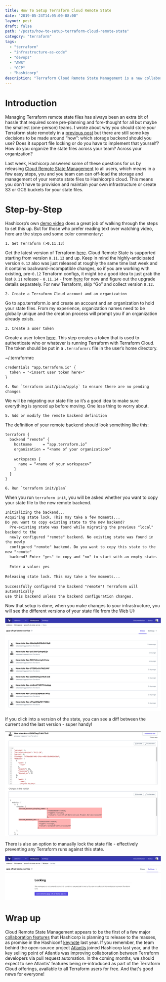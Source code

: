 ```yaml
---
title: How To Setup Terraform Cloud Remote State
date: "2019-05-24T14:05:00-08:00"
layout: post
draft: false
path: "/posts/how-to-setup-terraform-cloud-remote-state"
category: "terraform"
tags:
  - "terraform"
  - "infrastructure-as-code"
  - "devops"
  - "AWS"
  - "GCP"
  - "hashicorp"
description: "Terraform Cloud Remote State Management is a new collaboration feature available free-tier Terraform users that takes care of the storage and management of remote state files for you."
---
```


# Introduction
Managing Terraform remote state files has always been an extra bit of hassle that required some pre-planning and fore-thought for all but maybe the smallest (one-person) teams. I wrote about why you should store your Terraform state remotely in a [previous post](https://www.simonso.dev/posts/7-tips-to-start-your-terraform-project) but there are still some key decisions to be made around “how”: which storage backend should you use? Does it support file locking or do you have to implement that yourself? How do you organize the state files across your team? Across your organization?

Last week, Hashicorp answered some of these questions for us by releasing [Cloud Remote State Management](https://www.hashicorp.com/blog/introducing-terraform-cloud-remote-state-management) to all users, which means in a few easy steps, you and you team can can off-load the storage and management of your remote state files to Hashicorp’s cloud. This means you don’t have to provision and maintain your own infrastructure or create S3 or GCS buckets for your state files.

# Step-by-Step
Hashicorp’s own [demo video](https://www.youtube.com/watch?v=ZGl8wlxlcIU) does a great job of walking through the steps to set this up. But for those who prefer reading text over watching video, here are the steps and some color commentary:

	1. Get Terraform (>0.11.13)

Get the latest version of Terraform [here](https://www.terraform.io/downloads.html). Cloud Remote State is supported starting from version `0.11.13` and up. Keep in mind the highly-anticipated version `0.12` also was just released at roughly the same time last week and it contains backward-incompatible changes, so if you are working with existing, pre-`0.12` Terraform configs, it might be a good idea to just grab the last `0.11` release - `0.11.14` - from [here](https://releases.hashicorp.com/terraform/) for now and figure out the upgrade details separately. For new Terraform, skip “Go” and collect version `0.12`.

	2. Create a Terraform Cloud account and an organization

Go to app.terraform.io and create an account and an organization to hold your state files. From my experience, organization names need to be globally unique and the creation process will prompt you if an organization already exists.

	3. Create a user token

Create a user token [here](https://app.terraform.io/app/settings/tokens). This step creates a token that is used to authenticate who or whatever is running Terraform with Terraform Cloud. The token should be put in a `.terraformrc` file in the user’s home directory.

~/.terraformrc
``` hcl
credentials "app.terraform.io" {
  token = "<insert user token here>"
}
```

	4. Run `terraform init/plan/apply` to ensure there are no pending changes

We will be migrating our state file so it’s a good idea to make sure everything is synced up before moving. One less thing to worry about.

	5. Add or modify the remote backend definition

The definition of your remote backend should look something like this:
``` hcl
terraform {
  backend “remote” {
    hostname     = “app.terraform.io”
    organization = “<name of your organization>”

    workspaces {
      name = “<name of your workspace>”
    }
  }
}
```

	6. Run `terraform init/plan` 

When you run `terraform init`, you will be asked whether you want to copy your state file to the new remote backend.  
```
Initializing the backend...
Acquiring state lock. This may take a few moments...
Do you want to copy existing state to the new backend?
  Pre-existing state was found while migrating the previous "local" backend to the
  newly configured "remote" backend. No existing state was found in the newly
  configured "remote" backend. Do you want to copy this state to the new "remote"
  backend? Enter "yes" to copy and "no" to start with an empty state.

  Enter a value: yes

Releasing state lock. This may take a few moments...

Successfully configured the backend "remote"! Terraform will automatically
use this backend unless the backend configuration changes.
```

Now that setup is done, when you make changes to your infrastructure, you will see the different versions of your state file from the Web UI:

![Terraform state versions](tf_state_versions.png)

If you click into a version of the state, you can see a diff between the current and the last version - super handy!

![Terraform state diff between current and previous versions](tf_state_diff.png)

There is also an option to manually lock the state file - effectively preventing any Terraform runs against this state.

![Terraform state locking](tf_state_locking.png)

# Wrap up

Cloud Remote State Management appears to be the first of a few major [collaboration features](https://app.terraform.io/signup) that Hashicorp is planning to release to the masses, as promise in the Hashiconf [keynote](https://www.hashicorp.com/blog/terraform-collaboration-for-everyone) last year. If you remember, the team behind the open-source project [Atlantis](https://www.runatlantis.io/) joined Hashicorp last year, and the key selling point of Atlantis was improving collaboration between Terraform developers via pull request automation. In the coming months, we should expect to see Atlantis’ features being re-introduced as part of the Terraform Cloud offerings, available to all Terraform users for free. And that's good news for everyone!